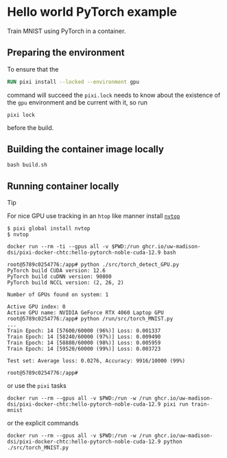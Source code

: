 # Hello world PyTorch example

Train MNIST using PyTorch in a container.

## Preparing the environment

To ensure that the

```Dockerfile
RUN pixi install --locked --environment gpu
```

command will succeed the `pixi.lock` needs to know about the existence of the `gpu` environment and be current with it, so run

```
pixi lock
```

before the build.

## Building the container image locally

```
bash build.sh
```

## Running container locally

> [!TIP]
> For nice GPU use tracking in an `htop` like manner install [`nvtop` ](https://github.com/Syllo/nvtop)
>
> ```console
> $ pixi global install nvtop
> $ nvtop
> ```

```
docker run --rm -ti --gpus all -v $PWD:/run ghcr.io/uw-madison-dsi/pixi-docker-chtc:hello-pytorch-noble-cuda-12.9 bash
```

```console
root@5789c0254776:/app# python ./src/torch_detect_GPU.py
PyTorch build CUDA version: 12.6
PyTorch build cuDNN version: 90800
PyTorch build NCCL version: (2, 26, 2)

Number of GPUs found on system: 1

Active GPU index: 0
Active GPU name: NVIDIA GeForce RTX 4060 Laptop GPU
root@5789c0254776:/app# python /run/src/torch_MNIST.py
...
Train Epoch: 14 [57600/60000 (96%)]	Loss: 0.001337
Train Epoch: 14 [58240/60000 (97%)]	Loss: 0.009490
Train Epoch: 14 [58880/60000 (98%)]	Loss: 0.005959
Train Epoch: 14 [59520/60000 (99%)]	Loss: 0.003723

Test set: Average loss: 0.0276, Accuracy: 9916/10000 (99%)

root@5789c0254776:/app#
```

or use the `pixi` tasks

```
docker run --rm --gpus all -v $PWD:/run -w /run ghcr.io/uw-madison-dsi/pixi-docker-chtc:hello-pytorch-noble-cuda-12.9 pixi run train-mnist
```

or the explicit commands

```
docker run --rm --gpus all -v $PWD:/run -w /run ghcr.io/uw-madison-dsi/pixi-docker-chtc:hello-pytorch-noble-cuda-12.9 python ./src/torch_MNIST.py
```

